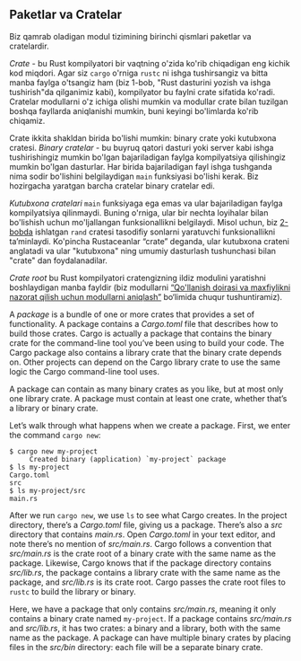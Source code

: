 ## Paketlar va Cratelar

Biz qamrab oladigan modul tizimining birinchi qismlari paketlar va cratelardir.

*Crate* - bu Rust kompilyatori bir vaqtning o'zida ko'rib chiqadigan eng kichik kod miqdori. Agar siz `cargo` o'rniga `rustc` ni ishga tushirsangiz va bitta manba faylga o'tsangiz ham (biz 1-bob, "Rust dasturini yozish va ishga tushirish"da qilganimiz kabi), kompilyator bu faylni crate sifatida ko'radi. Cratelar modullarni o'z ichiga olishi mumkin va modullar crate bilan tuzilgan boshqa fayllarda aniqlanishi mumkin, buni keyingi bo'limlarda ko'rib chiqamiz.

Crate ikkita shakldan birida bo'lishi mumkin: binary crate yoki kutubxona cratesi.
*Binary cratelar* - bu buyruq qatori dasturi yoki server kabi ishga tushirishingiz mumkin bo'lgan bajariladigan faylga kompilyatsiya qilishingiz mumkin bo'lgan dasturlar. Har birida bajariladigan fayl ishga tushganda nima sodir bo'lishini belgilaydigan `main` funksiyasi bo'lishi kerak. Biz hozirgacha yaratgan barcha cratelar binary cratelar edi.

*Kutubxona cratelari* `main` funksiyaga ega emas va ular bajariladigan faylga kompilyatsiya qilinmaydi. Buning o'rniga, ular bir nechta loyihalar bilan bo'lishish uchun mo'ljallangan funksionallikni belgilaydi. Misol uchun, biz [2-bobda][rand]<!-- ignore -->  ishlatgan `rand` cratesi tasodifiy sonlarni yaratuvchi funksionallikni taʼminlaydi.
Ko'pincha Rustaceanlar  “crate” deganda, ular kutubxona crateni anglatadi va ular "kutubxona" ning umumiy dasturlash tushunchasi bilan "crate" dan foydalanadilar.

*Crate root* bu Rust kompilyatori cratengizning ildiz modulini yaratishni boshlaydigan manba fayldir (biz modullarni [“Qo'llanish doirasi va maxfiylikni nazorat qilish uchun modullarni aniqlash”][modules]<!-- ignore --> bo‘limida chuqur tushuntiramiz).

A *package* is a bundle of one or more crates that provides a set of
functionality. A package contains a *Cargo.toml* file that describes how to
build those crates. Cargo is actually a package that contains the binary crate
for the command-line tool you’ve been using to build your code. The Cargo
package also contains a library crate that the binary crate depends on. Other
projects can depend on the Cargo library crate to use the same logic the Cargo
command-line tool uses.

A package can contain as many binary crates as you like, but at most only one
library crate. A package must contain at least one crate, whether that’s a
library or binary crate.

Let’s walk through what happens when we create a package. First, we enter the
command `cargo new`:

```console
$ cargo new my-project
     Created binary (application) `my-project` package
$ ls my-project
Cargo.toml
src
$ ls my-project/src
main.rs
```

After we run `cargo new`, we use `ls` to see what Cargo creates. In the project
directory, there’s a *Cargo.toml* file, giving us a package. There’s also a
*src* directory that contains *main.rs*. Open *Cargo.toml* in your text editor,
and note there’s no mention of *src/main.rs*. Cargo follows a convention that
*src/main.rs* is the crate root of a binary crate with the same name as the
package. Likewise, Cargo knows that if the package directory contains
*src/lib.rs*, the package contains a library crate with the same name as the
package, and *src/lib.rs* is its crate root. Cargo passes the crate root files
to `rustc` to build the library or binary.

Here, we have a package that only contains *src/main.rs*, meaning it only
contains a binary crate named `my-project`. If a package contains *src/main.rs*
and *src/lib.rs*, it has two crates: a binary and a library, both with the same
name as the package. A package can have multiple binary crates by placing files
in the *src/bin* directory: each file will be a separate binary crate.

[modules]: ch07-02-defining-modules-to-control-scope-and-privacy.html
[rand]: ch02-00-guessing-game-tutorial.html#generating-a-random-number
